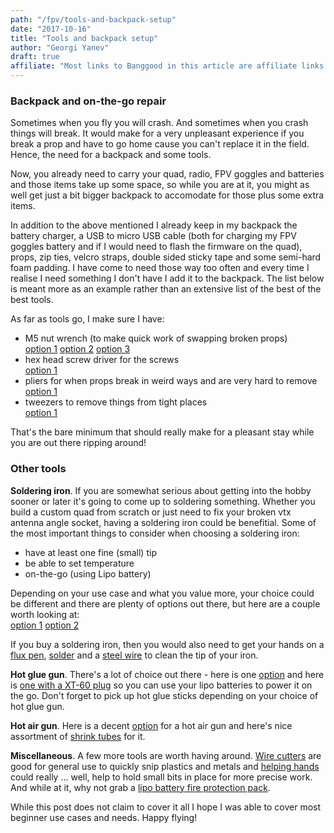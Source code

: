 ```yaml
---
path: "/fpv/tools-and-backpack-setup"
date: "2017-10-16"
title: "Tools and backpack setup"
author: "Georgi Yanev"
draft: true
affiliate: "Most links to Banggood in this article are affiliate links and would support the author if used. Thanks!"
---
```


### Backpack and on-the-go repair

Sometimes when you fly you will crash. And sometimes when you crash things will break. It would make for a very unpleasant experience if you break a prop and have to go home cause you can't replace it in the field. Hence, the need for a backpack and some tools.

Now, you already need to carry your quad, radio, FPV goggles and batteries and those items take up some space, so while you are at it, you might as well get just a bit bigger backpack to accomodate for those plus some extra items.

In addition to the above mentioned I already keep in my backpack the battery charger, a USB to micro USB cable (both for charging my FPV goggles battery and if I would need to flash the firmware on the quad), props, zip ties, velcro straps, double sided sticky tape and some semi-hard foam padding. I have come to need those way too often and every time I realise I need something I don't have I add it to the backpack. The list below is meant more as an example rather than an extensive list of the best of the best tools. 

As far as tools go, I make sure I have:

- M5 nut wrench (to make quick work of swapping broken props)<br>
<a className="m-r-1" href="https://goo.gl/SNFPFj" target="_blank" rel="noopener">option 1</a> 
<a className="m-r-1" href="https://goo.gl/6c8W2T" target="_blank" rel="noopener">option 2</a> 
<a href="https://goo.gl/EsEKmP" target="_blank" rel="noopener">option 3</a>
- hex head screw driver for the screws<br>
<a href="https://goo.gl/R1y1T8" target="_blank" rel="noopener">option 1</a>
- pliers for when props break in weird ways and are very hard to remove<br>
<a href="https://goo.gl/12V1xS" target="_blank" rel="noopener">option 1</a>
- tweezers to remove things from tight places<br>
<a href="https://goo.gl/G9ivqt" target="_blank" rel="noopener">option 1</a>

That's the bare minimum that should really make for a pleasant stay while you are out there ripping around!

### Other tools
**Soldering iron**. If you are somewhat serious about getting into the hobby sooner or later it's going to come up to soldering something. Whether you build a custom quad from scratch or just need to fix your broken vtx antenna angle socket, having a soldering iron could be benefitial. Some of the most important things to consider when choosing a soldering iron:
- have at least one fine (small) tip
- be able to set temperature
- on-the-go (using Lipo battery)

Depending on your use case and what you value more, your choice could be different and there are plenty of options out there, but here are a couple worth looking at:<br>
<a className="m-r-1" href="https://goo.gl/Q66v5H" target="_blank" rel="noopener">option 1</a>
<a className="m-r-1" href="https://goo.gl/puRV4x" target="_blank" rel="noopener">option 2</a>

If you buy a soldering iron, then you would also need to get your hands on a <a href="https://goo.gl/N4AxzN" target="_blank" rel="noopener">flux pen</a>, <a href="https://goo.gl/s6nEPU" target="_blank" rel="noopener">solder</a> and a <a href="https://goo.gl/RXVvp2" target="_blank" rel="noopener">steel wire</a> to clean the tip of your iron.

**Hot glue gun**. There's a lot of choice out there - here is one <a href="https://goo.gl/h2fP1g" target="_blank" rel="noopener">option</a> and here is <a href="https://goo.gl/LSLFt4" target="_blank" rel="noopener">one with a XT-60 plug</a> so you can use your lipo batteries to power it on the go. Don't forget to pick up hot glue sticks depending on your choice of hot glue gun. 

**Hot air gun**. Here is a decent <a href="https://goo.gl/icqX3w" target="_blank" rel="noopener">option</a> for a hot air gun and here's nice assortment of <a href="https://goo.gl/3KR9fo" target="_blank" rel="noopener">shrink tubes</a> for it.

**Miscellaneous**. A few more tools are worth having around. <a href="https://goo.gl/tsSU45" target="_blank" rel="noopener">Wire cutters</a> are good for general use to quickly snip plastics and metals and <a href="https://goo.gl/3nnP2y" target="_blank" rel="noopener">helping hands</a> could really ... well, help to hold small bits in place for more precise work. And while at it, why not grab a <a href="https://goo.gl/ibiQNX" target="_blank" rel="noopener">lipo battery fire protection pack</a>.

While this post does not claim to cover it all I hope I was able to cover most beginner use cases and needs. Happy flying!